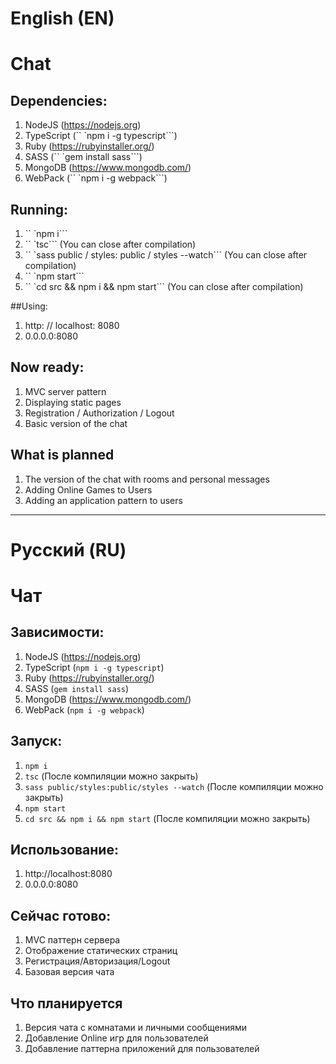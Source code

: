 # English (EN)
# Chat

## Dependencies:

1. NodeJS (https://nodejs.org)
2. TypeScript (`` `npm i -g typescript```)
3. Ruby (https://rubyinstaller.org/)
4. SASS (`` `gem install sass```)
5. MongoDB (https://www.mongodb.com/)
6. WebPack (`` `npm i -g webpack```)

## Running:

1. `` `npm i```
2. `` `tsc``` (You can close after compilation)
3. `` `sass public / styles: public / styles --watch``` (You can close after compilation)
4. `` `npm start```
5. `` `cd src && npm i && npm start``` (You can close after compilation)

##Using:

1. http: // localhost: 8080
2. 0.0.0.0:8080

## Now ready:

1. MVC server pattern
2. Displaying static pages
3. Registration / Authorization / Logout
4. Basic version of the chat

## What is planned

1. The version of the chat with rooms and personal messages
2. Adding Online Games to Users
3. Adding an application pattern to users

---

# Русский (RU)
# Чат

## Зависимости:

1. NodeJS (https://nodejs.org)
2. TypeScript (```npm i -g typescript```)
3. Ruby (https://rubyinstaller.org/)
4. SASS (```gem install sass```)
5. MongoDB (https://www.mongodb.com/)
6. WebPack (```npm i -g webpack```)

## Запуск:

1. ```npm i```
2. ```tsc```  (После компиляции можно закрыть)
3. ```sass public/styles:public/styles --watch```  (После компиляции можно закрыть)
4. ```npm start```
5. ```cd src && npm i && npm start``` (После компиляции можно закрыть)

## Использование:

1. http://localhost:8080
2. 0.0.0.0:8080

## Сейчас готово:

1. MVC паттерн сервера
2. Отображение статических страниц
3. Регистрация/Авторизация/Logout
4. Базовая версия чата

## Что планируется

1. Версия чата с комнатами и личными сообщениями
2. Добавление Online игр для пользователей
3. Добавление паттерна приложений для пользователей
